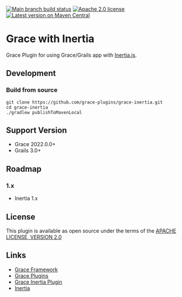 [![Main branch build status](https://github.com/grace-plugins/grace-inertia/workflows/Grace%20CI/badge.svg?style=flat)](https://github.com/grace-plugins/grace-inertia/actions?query=workflow%3A%Grace+CI%22)
[![Apache 2.0 license](https://img.shields.io/badge/License-APACHE%202.0-green.svg?logo=APACHE&style=flat)](https://opensource.org/licenses/Apache-2.0)
[![Latest version on Maven Central](https://img.shields.io/maven-central/v/org.graceframework.plugins/inertia.svg?label=Maven%20Central&logo=apache-maven&style=flat)](https://search.maven.org/search?q=g:org.graceframework.plugins)

# Grace with Inertia

Grace Plugin for using Grace/Grails app with [Inertia.js](https://inertiajs.com).


## Development

### Build from source

```
git clone https://github.com/grace-plugins/grace-inertia.git
cd grace-inertia
./gradlew publishToMavenLocal
```

## Support Version

* Grace 2022.0.0+
* Grails 3.0+

## Roadmap

### 1.x

* Inertia 1.x

## License

This plugin is available as open source under the terms of the [APACHE LICENSE, VERSION 2.0](http://apache.org/Licenses/LICENSE-2.0)

## Links

- [Grace Framework](https://github.com/graceframework/grace-framework)
- [Grace Plugins](https://github.com/grace-plugins)
- [Grace Inertia Plugin](https://github.com/grace-plugins/grace-inertia)
- [Inertia](https://inertiajs.com)
